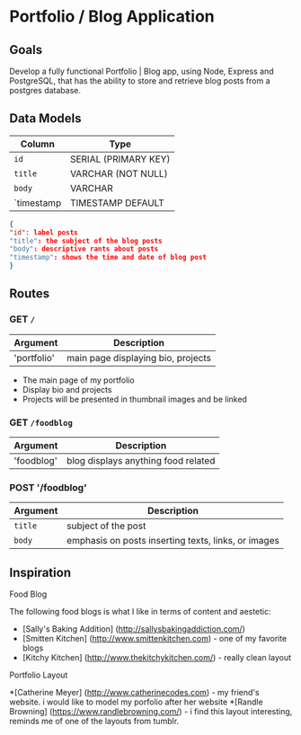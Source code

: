 # Portfolio / Blog Application

## Goals

Develop a fully functional Portfolio | Blog app, using Node, Express and PostgreSQL, that has the ability to store and retrieve blog posts
from a postgres database.

## Data Models

| Column    | Type                 |
|-----------|----------------------|
|`id`       | SERIAL (PRIMARY KEY) |
|`title`    | VARCHAR (NOT NULL)   |
|`body`     | VARCHAR              |
|`timestamp | TIMESTAMP DEFAULT    |

```json
{
"id": label posts
"title": the subject of the blog posts
"body": descriptive rants about posts
"timestamp": shows the time and date of blog post
}
```
## Routes
### GET `/`

| Argument   | Description                        |
|------------|------------------------------------|
|'portfolio' | main page displaying bio, projects |

* The main page of my portfolio
* Display bio and projects
* Projects will be presented in thumbnail images and be linked

### GET `/foodblog`

| Argument   | Description                          |
|------------|--------------------------------------|
| 'foodblog' | blog displays anything food related  |

### POST '/foodblog'

| Argument    | Description                          |
|-------------|--------------------------------------|
| `title`     | subject of the post |
| `body`      | emphasis on posts inserting texts, links, or images|

## Inspiration

Food Blog

The following food blogs is what I like in terms of content and aestetic:
* [Sally's Baking Addition] (http://sallysbakingaddiction.com/)
* [Smitten Kitchen] (http://www.smittenkitchen.com) - one of my favorite blogs
* [Kitchy Kitchen] (http://www.thekitchykitchen.com/) - really clean layout

Portfolio Layout

*[Catherine Meyer] (http://www.catherinecodes.com) - my friend's website. i would like to model my porfolio after her website
*[Randle Browning] (https://www.randlebrowning.com/) - i find this layout interesting, reminds me of one of the layouts from tumblr.
